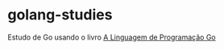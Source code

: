 # golang-studies
Estudo de Go usando o livro [A Linguagem de Programação Go](https://www.amazon.com.br/Linguagem-Programa%C3%A7%C3%A3o-Go-Alan-Donovan/dp/8575225464/ref=asc_df_8575225464/?tag=googleshopp00-20&linkCode=df0&hvadid=379792215563&hvpos=&hvnetw=g&hvrand=1125473235464579035&hvpone=&hvptwo=&hvqmt=&hvdev=c&hvdvcmdl=&hvlocint=&hvlocphy=1001685&hvtargid=pla-396486666170&psc=1)
